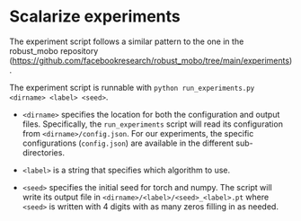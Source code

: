 # Scalarize experiments

The experiment script follows a similar pattern to the one in the robust_mobo repository (https://github.com/facebookresearch/robust_mobo/tree/main/experiments).

The experiment script is runnable with `python run_experiments.py <dirname> <label> <seed>`.

- `<dirname>` specifies the location for both the configuration and output files. Specifically, the `run_experiments` script will read its configuration from `<dirname>/config.json`. For our experiments, the specific configurations (`config.json`) are available in the different sub-directories.

- `<label>` is a string that specifies which algorithm to use.

- `<seed>` specifies the initial seed for torch and numpy. The script will write its output file in `<dirname>/<label>/<seed>_<label>.pt` where `<seed>` is written with 4 digits with as many zeros filling in as needed.
